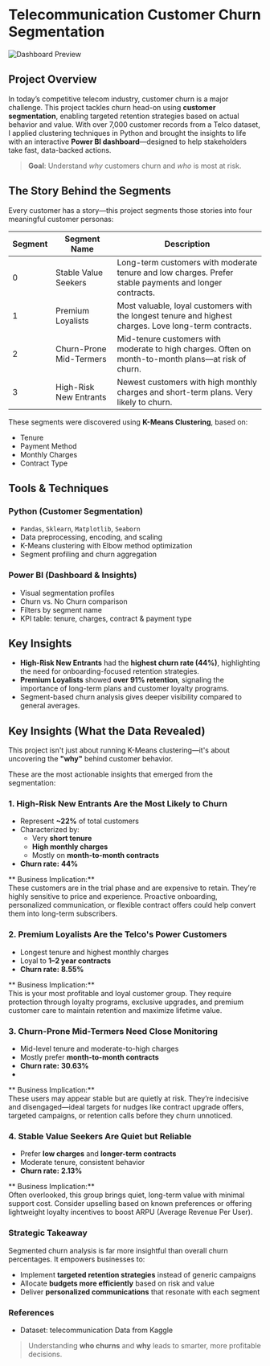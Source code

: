 # Telecommunication Customer Churn Segmentation
![Dashboard Preview](./Screenshot.png) <!-- Update this if you rename or relocate the image -->

## Project Overview
In today’s competitive telecom industry, customer churn is a major challenge. This project tackles churn head-on using **customer segmentation**, 
enabling targeted retention strategies based on actual behavior and value.
With over 7,000 customer records from a Telco dataset, I applied clustering techniques in Python and brought the insights to life with an interactive 
**Power BI dashboard**—designed to help stakeholders take fast, data-backed actions.

> **Goal**: Understand *why* customers churn and *who* is most at risk.

## The Story Behind the Segments
Every customer has a story—this project segments those stories into four meaningful customer personas:

| Segment | Segment Name | Description |
|--------|--------------|-------------|
| 0 | Stable Value Seekers | Long-term customers with moderate tenure and low charges. Prefer stable payments and longer contracts. |
| 1 | Premium Loyalists | Most valuable, loyal customers with the longest tenure and highest charges. Love long-term contracts. |
| 2 | Churn-Prone Mid-Termers | Mid-tenure customers with moderate to high charges. Often on month-to-month plans—at risk of churn. |
| 3 | High-Risk New Entrants | Newest customers with high monthly charges and short-term plans. Very likely to churn. |

These segments were discovered using **K-Means Clustering**, based on:
- Tenure
- Payment Method
- Monthly Charges
- Contract Type

##  Tools & Techniques
### Python (Customer Segmentation)
- `Pandas`, `Sklearn`, `Matplotlib`, `Seaborn`
- Data preprocessing, encoding, and scaling
- K-Means clustering with Elbow method optimization
- Segment profiling and churn aggregation

### Power BI (Dashboard & Insights)
- Visual segmentation profiles
- Churn vs. No Churn comparison
- Filters by segment name
- KPI table: tenure, charges, contract & payment type

## Key Insights

- **High-Risk New Entrants** had the **highest churn rate (44%)**, highlighting the need for onboarding-focused retention strategies.
- **Premium Loyalists** showed **over 91% retention**, signaling the importance of long-term plans and customer loyalty programs.
- Segment-based churn analysis gives deeper visibility compared to general averages.

## Key Insights (What the Data Revealed)
This project isn't just about running K-Means clustering—it's about uncovering the **"why"** behind customer behavior. 

These are the most actionable insights that emerged from the segmentation:

### 1. High-Risk New Entrants Are the Most Likely to Churn
- Represent **~22%** of total customers
- Characterized by:
  - Very **short tenure**
  - **High monthly charges**
  - Mostly on **month-to-month contracts**
- **Churn rate:** **44%**

** Business Implication:**  
These customers are in the trial phase and are expensive to retain. They’re highly sensitive to price and experience. Proactive onboarding, 
personalized communication, or flexible contract offers could help convert them into long-term subscribers.

###  2. Premium Loyalists Are the Telco's Power Customers
- Longest tenure and highest monthly charges
- Loyal to **1–2 year contracts**
- **Churn rate:**  **8.55%**

** Business Implication:**  
This is your most profitable and loyal customer group. They require protection through loyalty programs, exclusive upgrades, and premium customer care to maintain retention and maximize lifetime value.

###  3. Churn-Prone Mid-Termers Need Close Monitoring
- Mid-level tenure and moderate-to-high charges
- Mostly prefer **month-to-month contracts**
- **Churn rate:**  **30.63%**
- 
** Business Implication:**  
These users may appear stable but are quietly at risk. They’re indecisive and disengaged—ideal targets for nudges like contract upgrade offers,
targeted campaigns, or retention calls before they churn unnoticed.

### 4. Stable Value Seekers Are Quiet but Reliable
- Prefer **low charges** and **longer-term contracts**
- Moderate tenure, consistent behavior
- **Churn rate:**  **2.13%**

** Business Implication:**  
Often overlooked, this group brings quiet, long-term value with minimal support cost. Consider upselling based on known preferences or offering lightweight 
loyalty incentives to boost ARPU (Average Revenue Per User).

### Strategic Takeaway

Segmented churn analysis is far more insightful than overall churn percentages. It empowers businesses to:

-  Implement **targeted retention strategies** instead of generic campaigns
-  Allocate **budgets more efficiently** based on risk and value
-  Deliver **personalized communications** that resonate with each segment

  ### References
- Dataset: telecommunication Data from Kaggle

> Understanding **who churns** and **why** leads to smarter, more profitable decisions.



